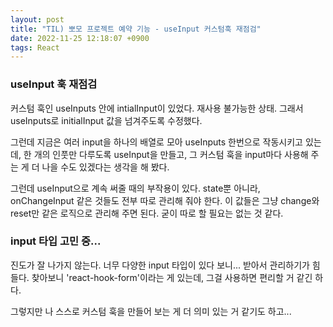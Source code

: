 ```yaml
---
layout: post
title: "TIL) 뽀모 프로젝트 예약 기능 - useInput 커스텀훅 재점검"
date: 2022-11-25 12:18:07 +0900
tags: React
---
```


### useInput 훅 재점검

커스텀 훅인 useInputs 안에 intialInput이 있었다. 재사용 불가능한 상태. 그래서 useInputs로 initialInput 값을 넘겨주도록 수정했다.

그런데 지금은 여러 input을 하나의 배열로 모아 useInputs 한번으로 작동시키고 있는데, 한 개의 인풋만 다루도록 useInput을 만들고, 그 커스텀 훅을 input마다 사용해 주는 게 더 나을 수도 있겠다는 생각을 해 봤다.

그런데 useInput으로 계속 써줄 때의 부작용이 있다. state뿐 아니라, onChangeInput 같은 것들도 전부 따로 관리해 줘야 한다. 이 값들은 그냥 change와 reset만 같은 로직으로 관리해 주면 된다. 굳이 따로 할 필요는 없는 것 같다.

### input 타입 고민 중...

진도가 잘 나가지 않는다. 너무 다양한 input 타입이 있다 보니... 받아서 관리하기가 힘들다. 찾아보니 'react-hook-form'이라는 게 있는데, 그걸 사용하면 편리할 거 같긴 하다.

그렇지만 나 스스로 커스텀 훅을 만들어 보는 게 더 의미 있는 거 같기도 하고...
